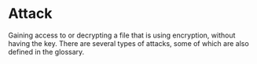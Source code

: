 # Attack

Gaining access to or decrypting a file that is using encryption, without having the key.
There are several types of attacks, some of which are also defined in the glossary.

